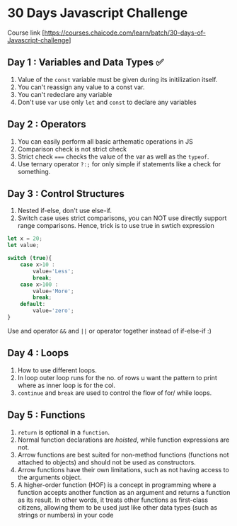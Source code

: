 # 30 Days Javascript Challenge

Course link [https://courses.chaicode.com/learn/batch/30-days-of-Javascript-challenge]

## Day 1 : Variables and Data Types ✅

1. Value of the `const` variable must be given during its initilization itself.
2. You can't reassign any value to a const var.
3. You can't redeclare any variable
4. Don't use `var` use only `let` and `const` to declare any variables

## Day 2 : Operators

1. You can easily perform all basic arthematic operations in JS
2. Comparison check is not strict check
3. Strict check `===` checks the value of the var as well as the `typeof`.
4. Use ternary operator `?:;` for only simple if statements like a check for something.

## Day 3 : Control Structures

1. Nested if-else, don't use else-if.
2. Switch case uses strict comparisons, you can NOT use directly support range comparisons. Hence, trick is to use true in swtich expression

```js
let x = 20;
let value;

switch (true){
    case x>10 :
        value='Less';
        break;
    case x>100 :
        value='More';
        break;
    default:
        value='zero';
}
```

Use and operator `&&` and `||` or operator together instead of if-else-if :)

## Day 4 : Loops

1. How to use different loops.
2. In loop outer loop runs for the no. of rows u want the pattern to print where as inner loop is for the col.
3. `continue` and `break` are used to control the flow of for/ while loops.

## Day 5 : Functions


1. `return` is optional in a `function`.
2. Normal function declarations are *hoisted*, while function expressions are not.
3. Arrow functions are best suited for non-method functions (functions not attached to objects) and should not be used as constructors.
4. Arrow functions have their own limitations, such as not having access to the arguments object.
5. A higher-order function (HOF) is a concept in programming where a function accepts another function as an argument and returns a function as its result. In other words, it treats other functions as first-class citizens, allowing them to be used just like other data types (such as strings or numbers) in your code
